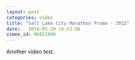 ```yaml
---
layout: post
categories: video
title: "Salt Lake City Marathon Promo - 2012"
date:   2014-05-29 14:53:36
vimeo_id: 96822980
---
```


Another video test.
